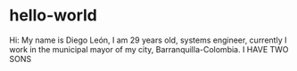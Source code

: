 # hello-world
Hi:
My name is Diego León, I am 29 years old, systems engineer, currently I work in the municipal mayor of my city, Barranquilla-Colombia.
I HAVE TWO SONS
